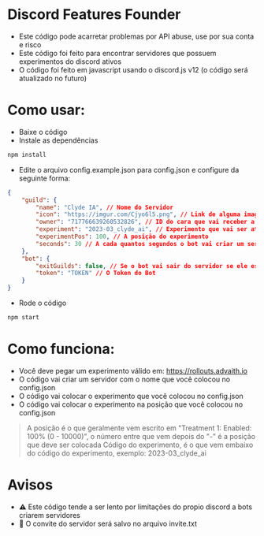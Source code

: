 # Discord Features Founder
- Este código pode acarretar problemas por API abuse, use por sua conta e risco
- Este código foi feito para encontrar servidores que possuem experimentos do discord ativos
- O código foi feito em javascript usando o discord.js v12 (o código será atualizado no futuro)
# Como usar:
- Baixe o código
- Instale as dependências
```bash
npm install
```
- Edite o arquivo config.example.json para config.json e configure da seguinte forma:
```json
{
    "guild": {
        "name": "Clyde IA", // Nome do Servidor
        "icon": "https://imgur.com/Cjyo6l5.png", // Link de alguma imagem para ser o icon
        "owner": "717766639260532826", // ID do cara que vai receber a posse quando entrar no servidor
        "experiment": "2023-03_clyde_ai", // Experimento que vai ser ativado
        "experimentPos": 100, // A posição do experimento
        "seconds": 30 // A cada quantos segundos o bot vai criar um servidor novo para ver se ele tem o experimento
    },
    "bot": {
        "exitGuilds": false, // Se o bot vai sair do servidor se ele estiver em mais de 10
        "token": "TOKEN" // O Token do Bot
    }
}
```
- Rode o código
```bash
npm start
```
# Como funciona:
- Você deve pegar um experimento válido em: https://rollouts.advaith.io
- O código vai criar um servidor com o nome que você colocou no config.json
- O código vai colocar o experimento que você colocou no config.json
- O código vai colocar o experimento na posição que você colocou no config.json
> A posição é o que geralmente vem escrito em "Treatment 1: Enabled: 100% (0 - 10000)", o número entre que vem depois do "-" é a posição que deve ser colocada
> Código do experimento, é o que vem embaixo do código do experimento, exemplo: 2023-03_clyde_ai
# Avisos
- ⚠️ Este código tende a ser lento por limitações do propio discord a bots criarem servidores
- 🔗 O convite do servidor será salvo no arquivo invite.txt
